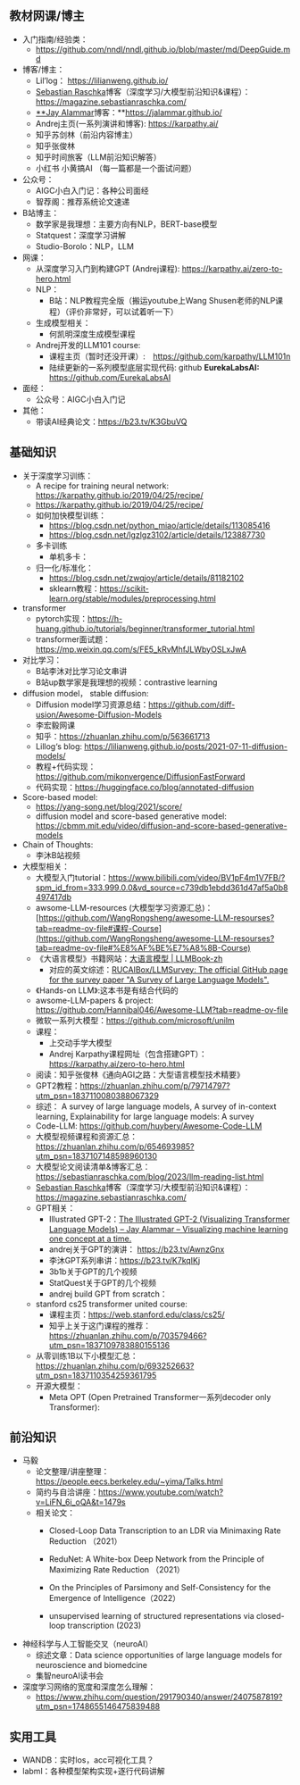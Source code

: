 ## 教材网课/博主

- 入门指南/经验类：
    - https://github.com/nndl/nndl.github.io/blob/master/md/DeepGuide.md
- 博客/博主：
    - Lil’log： https://lilianweng.github.io/
    - [Sebastian Raschka](https://sebastianraschka.com/)博客（深度学习/大模型前沿知识&课程）：https://magazine.sebastianraschka.com/
    - [**Jay Alammar](https://jalammar.github.io/)博客：**https://jalammar.github.io/
    - Andrej主页(一系列演讲和博客): https://karpathy.ai/
    - 知乎苏剑林（前沿内容博主）
    - 知乎张俊林
    - 知乎时间旅客（LLM前沿知识解答）
    - 小红书 小黄搞AI （每一篇都是一个面试问题）
- 公众号：
    - AIGC小白入门记：各种公司面经
    - 智荐阁：推荐系统论文速递
- B站博主：
    - 数学家是我理想：主要方向有NLP，BERT-base模型
    - Statquest：深度学习讲解
    - Studio-Borolo：NLP，LLM
- 网课：
    - 从深度学习入门到构建GPT (Andrej课程): https://karpathy.ai/zero-to-hero.html
    - NLP：
        - B站：NLP教程完全版（搬运youtube上Wang Shusen老师的NLP课程）（评价非常好，可以试着听一下）
    - 生成模型相关：
        - 何凯明深度生成模型课程
    - Andrej开发的LLM101 course:
        - 课程主页（暂时还没开课）:　https://github.com/karpathy/LLM101n
        - 陆续更新的一系列模型底层实现代码: github **EurekaLabsAI:**　https://github.com/EurekaLabsAI
- 面经：
    - 公众号：AIGC小白入门记
- 其他：
    - 带读AI经典论文：https://b23.tv/K3GbuVQ

## 基础知识

- 关于深度学习训练：
    - A recipe for training neural network: https://karpathy.github.io/2019/04/25/recipe/
    - https://karpathy.github.io/2019/04/25/recipe/
    - 如何加快模型训练：
        - https://blog.csdn.net/python_miao/article/details/113085416
        - https://blog.csdn.net/lgzlgz3102/article/details/123887730
    - 多卡训练
        - 单机多卡：
    - 归一化/标准化：
        - https://blog.csdn.net/zwqjoy/article/details/81182102
        - sklearn教程：https://scikit-learn.org/stable/modules/preprocessing.html
- transformer
    - pytorch实现：https://h-huang.github.io/tutorials/beginner/transformer_tutorial.html
    - transformer面试题：https://mp.weixin.qq.com/s/FE5_kRvMhfJLWbyOSLxJwA
- 对比学习：
    - B站李沐对比学习论文串讲
    - B站up数学家是我理想的视频：contrastive learning
- diffusion model， stable diffusion:
    - Diffusion model学习资源总结：https://github.com/diff-usion/Awesome-Diffusion-Models
    - 李宏毅网课
    - 知乎：https://zhuanlan.zhihu.com/p/563661713
    - Lillog‘s blog: https://lilianweng.github.io/posts/2021-07-11-diffusion-models/
    - 教程+代码实现：https://github.com/mikonvergence/DiffusionFastForward
    - 代码实现：https://huggingface.co/blog/annotated-diffusion
- Score-based model:
    - https://yang-song.net/blog/2021/score/
    - diffusion model and score-based generative model: https://cbmm.mit.edu/video/diffusion-and-score-based-generative-models
- Chain of Thoughts:
    - 李沐B站视频
- 大模型相关：
    - 大模型入门tutorial：https://www.bilibili.com/video/BV1pF4m1V7FB/?spm_id_from=333.999.0.0&vd_source=c739db1ebdd361d47af5a0b8497417db
    - awsome-LLM-resources (大模型学习资源汇总)：[https://github.com/WangRongsheng/awesome-LLM-resourses?tab=readme-ov-file#课程-Course](https://github.com/WangRongsheng/awesome-LLM-resourses?tab=readme-ov-file#%E8%AF%BE%E7%A8%8B-Course)
    - 《大语言模型》书籍网站：[大语言模型 | LLMBook-zh](https://llmbook-zh.github.io/)
        - 对应的英文综述：[RUCAIBox/LLMSurvey: The official GitHub page for the survey paper "A Survey of Large Language Models".](https://github.com/RUCAIBox/LLMSurvey)
    - 《Hands-on LLM》:这本书是有结合代码的
    - awsome-LLM-papers & project: https://github.com/Hannibal046/Awesome-LLM?tab=readme-ov-file
    - 微软一系列大模型：https://github.com/microsoft/unilm
    - 课程：
        - 上交动手学大模型
        - Andrej Karpathy课程网址（包含搭建GPT）：https://karpathy.ai/zero-to-hero.html
    - 阅读：知乎张俊林《通向AGI之路：大型语言模型技术精要》
    - GPT2教程：https://zhuanlan.zhihu.com/p/79714797?utm_psn=1837110080388067329
    - 综述： A survey of large language models, A survey of in-context learning, Explainability for large language models: A survey
    - Code-LLM: https://github.com/huybery/Awesome-Code-LLM
    - 大模型视频课程和资源汇总：https://zhuanlan.zhihu.com/p/654693985?utm_psn=1837107148598960130
    - 大模型论文阅读清单&博客汇总：https://sebastianraschka.com/blog/2023/llm-reading-list.html
    - [Sebastian Raschka](https://sebastianraschka.com/)博客（深度学习/大模型前沿知识&课程）：https://magazine.sebastianraschka.com/
    - GPT相关：
        - Illustrated GPT-2：[The Illustrated GPT-2 (Visualizing Transformer Language Models) – Jay Alammar – Visualizing machine learning one concept at a time.](https://jalammar.github.io/illustrated-gpt2/)
        - andrej关于GPT的演讲： https://b23.tv/AwnzGnx
        - 李沐GPT系列串讲：https://b23.tv/K7kqIKj
        - 3b1b关于GPT的几个视频
        - StatQuest关于GPT的几个视频
        - andrej build GPT from scratch：
    - stanford cs25 transformer united course:
        - 课程主页：https://web.stanford.edu/class/cs25/
        - 知乎上关于这门课程的推荐：https://zhuanlan.zhihu.com/p/703579466?utm_psn=1837109783880155136
    - 从零训练1B以下小模型汇总：https://zhuanlan.zhihu.com/p/693252663?utm_psn=1837110354259361795
    - 开源大模型：
        - Meta OPT (Open Pretrained Transformer一系列decoder only Transformer):

## 前沿知识

- 马毅
    - 论文整理/讲座整理：https://people.eecs.berkeley.edu/~yima/Talks.html
    - 简约与自洽讲座：https://www.youtube.com/watch?v=LiFN_6i_oQA&t=1479s
    - 相关论文：
        - Closed-Loop Data Transcription to an LDR via Minimaxing Rate Reduction （2021）
        
        - ReduNet: A White-box Deep Network from the Principle of Maximizing Rate Reduction （2021）
        - On the Principles of Parsimony and Self-Consistency for the Emergence of Intelligence（2022）
        - unsupervised learning of structured representations via closed-loop transcription (2023)
- 神经科学与人工智能交叉（neuroAI）
    - 综述文章：Data science opportunities of large language models for neuroscience and biomedcine
    - 集智neuroAI读书会
- 深度学习网络的宽度和深度怎么理解：
    - https://www.zhihu.com/question/291790340/answer/2407587819?utm_psn=1748655146475839488

## 实用工具

- WANDB：实时los，acc可视化工具？
- labml：各种模型架构实现+逐行代码讲解
